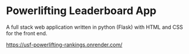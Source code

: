 # Powerlifting Leaderboard App

A full stack web application written in python (Flask) with HTML and CSS for the front end.

https://usf-powerlifting-rankings.onrender.com/
